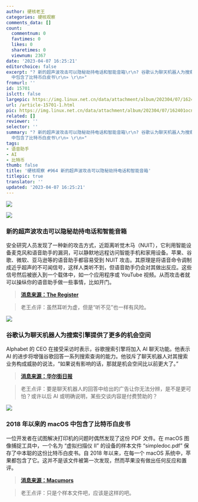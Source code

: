 ```yaml
---
author: 硬核老王
categories: 硬核观察
comments_data: []
count:
  commentnum: 0
  favtimes: 0
  likes: 0
  sharetimes: 0
  viewnum: 2367
date: '2023-04-07 16:25:21'
editorchoice: false
excerpt: "? 新的超声波攻击可以隐秘劫持电话和智能音箱\r\n? 谷歌认为聊天机器人为搜索引擎提供了更多的机会空间\r\n? 2018 年以来的 macOS
  中包含了比特币白皮书\r\n» \r\n»"
fromurl: ''
id: 15701
islctt: false
largepic: https://img.linux.net.cn/data/attachment/album/202304/07/162401ocnrv9ottm3i969n.jpg
url: /article-15701-1.html
pic: https://img.linux.net.cn/data/attachment/album/202304/07/162401ocnrv9ottm3i969n.jpg.thumb.jpg
related: []
reviewer: ''
selector: ''
summary: "? 新的超声波攻击可以隐秘劫持电话和智能音箱\r\n? 谷歌认为聊天机器人为搜索引擎提供了更多的机会空间\r\n? 2018 年以来的 macOS
  中包含了比特币白皮书\r\n» \r\n»"
tags:
- 语音助手
- AI
- 比特币
thumb: false
title: '硬核观察 #964 新的超声波攻击可以隐秘劫持电话和智能音箱'
titlepic: true
translator: ''
updated: '2023-04-07 16:25:21'
---
```


![](https://img.linux.net.cn/data/attachment/album/202304/07/162401ocnrv9ottm3i969n.jpg)


![](https://img.linux.net.cn/data/attachment/album/202304/07/162414mltzlbltkqtssqnb.jpg)


### 新的超声波攻击可以隐秘劫持电话和智能音箱


安全研究人员发现了一种新的攻击方式，近距离听觉木马（NUIT），它利用智能设备麦克风和语音助手的漏洞，可以静默地远程访问智能手机和家用设备。苹果、谷歌、微软、亚马逊等的语音助手都容易受到 NUIT 攻击。其原理是将语音命令调制成近乎超声的不可闻信号，这样人类听不到，但语音助手仍会对其做出反应。这些信号然后被嵌入到一个载体中，如一个应用程序或 YouTube 视频。从而攻击者就可以操纵你的语音助手做一些事情，比如开门。



> 
> **[消息来源：The Register](https://www.theregister.com/2023/04/04/siri_alexa_cortana_google_nuit/)**
> 
> 
> 



> 
> 老王点评：虽然耳听为虚，但是“听不见”也一样有风险。
> 
> 
> 


![](https://img.linux.net.cn/data/attachment/album/202304/07/162427c61jnh3h26jnnrh8.jpg)


### 谷歌认为聊天机器人为搜索引擎提供了更多的机会空间


Alphabet 的 CEO 在接受采访时表示，谷歌搜索引擎将加入 AI 聊天功能。他表示 AI 的进步将增强谷歌回答一系列搜索查询的能力。他驳斥了聊天机器人对其搜索业务构成威胁的说法，“如果说有影响的话，那就是机会空间比以前更大了。”



> 
> **[消息来源：华尔街日报](https://www.wsj.com/articles/google-ceo-sundar-pichai-says-search-to-feature-chat-ai-2fa0f54c)**
> 
> 
> 



> 
> 老王点评：要是聊天机器人的回答中给出的广告让你无法分辨，是不是更可怕？或许以后 AI 或明确说明，某些交谈内容是付费赞助的？
> 
> 
> 


![](https://img.linux.net.cn/data/attachment/album/202304/07/162441s55herj8hyr4u65k.jpg)


### 2018 年以来的 macOS 中包含了比特币白皮书


一位开发者在试图解决打印机的问题时偶然发现了这份 PDF 文件。在 macOS 图像捕捉工具中，一个名为 “虚拟扫描仪 II” 的设备的样本文件 “simpledoc.pdf” 保存了中本聪的这份比特币白皮书。自 2018 年以来，在每一个 macOS 系统中，苹果都包含了它。这并不是该文件被第一次发现，然而苹果没有做出任何反应和置评。



> 
> **[消息来源：Macumors](https://www.macrumors.com/2023/04/06/macos-includes-bitcoin-whitepaper/)**
> 
> 
> 



> 
> 老王点评：只是个样本文件吧，应该是这样的吧。
> 
> 
>